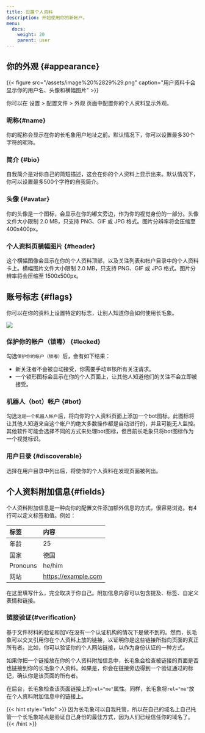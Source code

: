 ```yaml
---
title: 设置个人资料
description: 开始使用你的新帐户。
menu:
  docs:
    weight: 20
    parent: user
---
```


## 你的外观 {#appearance}

{{< figure src="/assets/image%20%2829%29.png" caption="用户资料卡会显示你的用户名、头像和横幅图片" >}}

你可以在 设置 &gt; 配置文件 &gt; 外观 页面中配置你的个人资料显示外观。

### 昵称{#name}

你的昵称会显示在你的长毛象用户地址之前。默认情况下，你可以设置最多30个字符的昵称。

### 简介 {#bio}

自我简介是对你自己的简短描述，这会在你的个人资料上显示出来。默认情况下，你可以设置最多500个字符的自我简介。

### 头像 {#avatar}

你的头像是一个图标，会显示在你的嘟文旁边，作为你的视觉身份的一部分。头像文件大小限制 2.0 MB，只支持 PNG、GIF 或 JPG 格式。图片分辨率将会压缩至 400x400px。

### 个人资料页横幅图片 {#header}

这个横幅图像会显示在你的个人资料顶部，以及关注列表和帐户目录中的个人资料卡上。横幅图片文件大小限制 2.0 MB，只支持 PNG、GIF 或 JPG 格式。图片分辨率将会压缩至 1500x500px。

## 账号标志 {#flags}

你可以在你的资料上设置特定的标志，让别人知道你会如何使用长毛象。

![](/assets/image%20%281%29.png)

### 保护你的帐户（锁嘟） {#locked}

勾选`保护你的帐户（锁嘟）`后，会有如下结果：

* 新关注者不会被自动接受，你需要手动审核所有关注请求。
* 一个锁形图标会显示在你的个人页面上，让其他人知道他们的关注不会立即被接受。

### 机器人（bot）帐户 {#bot}

勾选`这是一个机器人帐户`后，将向你的个人资料页面上添加一个bot图标。此图标将让其他人知道来自这个帐户的绝大多数操作都是自动进行的，并且可能无人监控。其他软件可能会选择不同的方式来处理bot图标，但目前长毛象只将bot图标作为一个视觉标识。

### 用户目录 {#discoverable}

选择在用户目录中列出后，将使你的个人资料在发现页面被列出。

## 个人资料附加信息{#fields}

个人资料附加信息是一种向你的配置文件添加额外信息的方式，很容易浏览。有4行可以定义标签和值。例如：

| 标签 | 内容 |
| :--- | :--- |
| 年龄 | 25 |
| 国家 | 德国 |
| Pronouns | he/him |
| 网站 | https://example.com |

在这里填写什么，完全取决于你自己。附加信息内容可以包含提及、标签、自定义表情和链接。

### 链接验证{#verification}

基于文件材料的验证和加V在没有一个认证机构的情况下是做不到的。然而，长毛象可以交叉引用你在个人资料上放的链接，以证明你是这些链接所指向页面的真正所有者。比如，你可以验证你的个人网站链接，以作为身份认证的一种方式。

如果你把一个链接放在你的个人资料附加信息中，长毛象会检查被链接的页面是否也链接到你的长毛象个人资料。如果是，你会在链接旁边得到一个验证通过的标记，确认你是该页面的所有者。

在后台，长毛象检查该页面链接上的`rel="me"`属性。同样，长毛象将`rel="me"`放在个人资料附加信息中的链接上。

{{< hint style="info" >}}
因为长毛象可以自我托管，所以在自己的域名上自己托管一个长毛象站点是验证自己身份的最佳方式，因为人们已经信任你的域名了。
{{< /hint >}}


